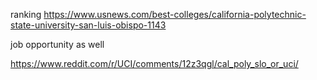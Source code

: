 ranking https://www.usnews.com/best-colleges/california-polytechnic-state-university-san-luis-obispo-1143  

job opportunity as well  

https://www.reddit.com/r/UCI/comments/12z3qgl/cal_poly_slo_or_uci/ 